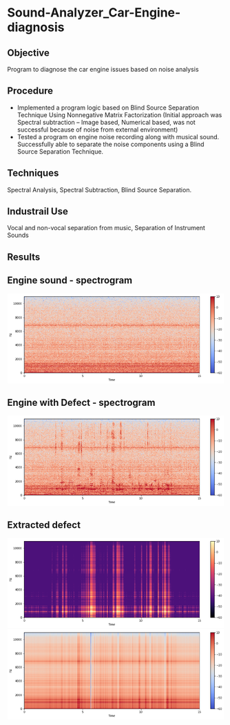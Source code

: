 # Sound-Analyzer_Car-Engine-diagnosis
## Objective
Program to diagnose the car engine issues based on noise analysis
## Procedure
* Implemented a program logic based on Blind Source Separation Technique Using Nonnegative Matrix Factorization (Initial approach was Spectral subtraction – Image based, Numerical based, was not successful because of noise from external environment)
* Tested a program on engine noise recording along with musical sound.  Successfully able to separate the noise components using a Blind Source Separation Technique.
## Techniques
Spectral Analysis, Spectral Subtraction, Blind Source Separation.
## Industrail Use
Vocal and non-vocal separation from music, Separation of Instrument Sounds
## Results
## Engine sound - spectrogram
![](https://github.com/hemanthtv/-Sound-Analyzer_Car-Engine-diagnosis/blob/main/engine_spec.png)
## Engine with Defect - spectrogram
![](https://github.com/hemanthtv/-Sound-Analyzer_Car-Engine-diagnosis/blob/main/engine_with_defect.png)
## Extracted defect
![](https://github.com/hemanthtv/-Sound-Analyzer_Car-Engine-diagnosis/blob/main/extracted_defect.png)
![](https://github.com/hemanthtv/-Sound-Analyzer_Car-Engine-diagnosis/blob/main/extracted_noise_from_engine.png)
